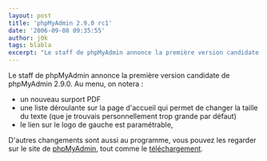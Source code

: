 ```yaml
---
layout: post
title: 'phpMyAdmin 2.9.0 rc1'
date: '2006-09-08 09:35:55'
author: j0k
tags: blabla
excerpt: "Le staff de phpMyAdmin annonce la première version candidate de phpMyAdmin 2.9.0"
---
```


Le staff de phpMyAdmin annonce la première version candidate de phpMyAdmin 2.9.0.
Au menu, on notera :
* un nouveau surport PDF
* une liste déroulante sur la page d'accueil qui permet de changer la taille du texte (que je trouvais personnellement trop grande par défaut)
* le lien sur le logo de gauche est paramétrable,

D'autres changements sont aussi au programme, vous pouvez les regarder sur le site de [phpMyAdmin](http://www.phpmyadmin.net/home_page/downloads.php?relnotes=0), tout comme le [téléchargement](http://www.phpmyadmin.net/home_page/downloads.php#2.9.0-rc1).
